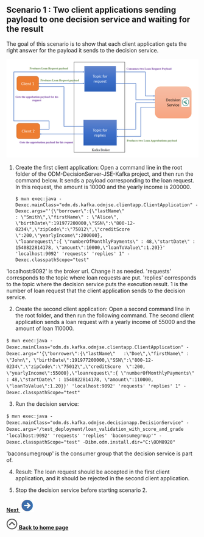 ## Scenario 1 : Two client applications sending payload to one decision service and waiting for the result
The goal of this scenario is to show that each client application gets the right answer for the payload it sends to the decision service.

![use case 1](../../docs/images/usecase1.png)
 

1. Create the first client application: Open a command line in the root folder of the ODM-DecisionServer-JSE-Kafka project, and then run the command below. It sends a payload corresponding to the loan request. In this request, the amount is 10000 and 
the yearly income is 200000. 

    ```
   $ mvn exec:java -Dexec.mainClass="odm.ds.kafka.odmjse.clientapp.ClientApplication" -Dexec.args="'{\"borrower\":{\"lastName\"    
   : \"Smith\",\"firstName\" : \"Alice\", \"birthDate\":191977200000,\"SSN\":\"800-12-0234\",\"zipCode\":\"75012\",\"creditScore  
   \":200,\"yearlyIncome\":200000},
   \"loanrequest\":{ \"numberOfMonthlyPayments\" : 48,\"startDate\" : 1540822814178, \"amount\":10000,\"loanToValue\":1.20}}'   
   'localhost:9092' 'requests' 'replies' 1" -Dexec.classpathScope="test"
   
    ```

'localhost:9092' is the broker url. Change it as needed.
'requests' corresponds to the topic where loan requests are put.
'replies' corresponds to the topic where the decision service puts the execution result.
1 is the number of loan request that the client application sends to the decision service.

 2. Create the second client application: Open a second command line in the root folder, and then run the following command. The second client application sends a loan request with a yearly income of 55000 and the amount of loan 110000.
 
 `
 $ mvn exec:java -Dexec.mainClass="odm.ds.kafka.odmjse.clientapp.ClientApplication" -Dexec.args="'{\"borrower\":{\"lastName\"  
 :\"Doe\",\"firstName\" : \"John\", \"birthDate\":191977200000,\"SSN\":\"800-12-0234\",\"zipCode\":\"75012\",\"creditScore 
 \":200,
 \"yearlyIncome\":55000},\"loanrequest\":{ \"numberOfMonthlyPayments\" : 48,\"startDate\" : 1540822814178, \"amount\":110000, 
 \"loanToValue\":1.20}}' 'localhost:9092' 'requests' 'replies' 1" -Dexec.classpathScope="test"
  `
  
 3. Run the decision service:
 
`$ mvn exec:java -Dexec.mainClass="odm.ds.kafka.odmjse.decisionapp.DecisionService" -Dexec.args="/test_deployment/loan_validation_with_score_and_grade 'localhost:9092' 'requests' 'replies' 'baconsumegroup'" -Dexec.classpathScope="test" -Dibm.odm.install.dir="C:\ODM8920" `
 
 'baconsumegroup' is the consumer group that the decision service is part of.

 
4. Result: 
The loan request should be accepted in the first client application, and it should be rejected in the second client application.

5. Stop the decision service before starting scenario 2.

[**Next** ![""](../../docs/images/next.jpg)](../../docs/chapters/subscenario2.md)

[![""](../../docs/images/home.jpg) **Back to home page**](../../Readme.md)
